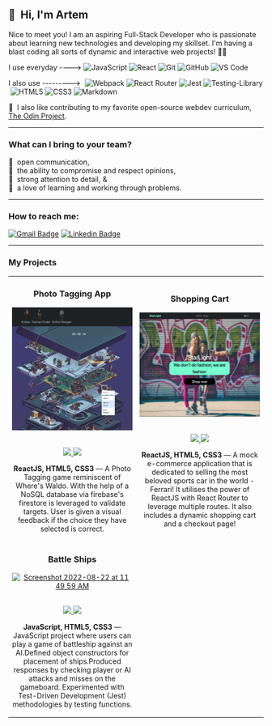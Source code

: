 ## 👋&nbsp; Hi, I'm Artem

Nice to meet you! I am an aspiring Full-Stack Developer who is passionate about learning new technologies and developing my skillset. 
I'm having a blast coding all sorts of dynamic and interactive web projects! 🚀😃 

I use everyday ---->&nbsp;![JavaScript](https://img.shields.io/badge/-JavaScript-black?style=plastic&logo=javascript)&nbsp;![React](https://img.shields.io/badge/-React-black?style=plastic&logo=react)&nbsp;![Git](https://img.shields.io/badge/-Git-black?style=plastic&logo=git)&nbsp;![GitHub](https://img.shields.io/badge/-GitHub-181717?style=plastic&logo=github)&nbsp;![VS Code](https://img.shields.io/badge/-VS%20Code-007ACC?style=plastic&logo=visual-studio-code)

I also use --------->&nbsp;&nbsp;![Webpack](https://img.shields.io/badge/webpack-%238DD6F9.svg?style=plastic&logo=webpack&logoColor=black)&nbsp;![React Router](https://img.shields.io/badge/React_Router-CA4245?style=plastic&logo=react-router&logoColor=white)&nbsp;![Jest](https://img.shields.io/badge/-jest-%23C21325?style=plastic&logo=jest&logoColor=white)&nbsp;![Testing-Library](https://img.shields.io/badge/-TestingLibrary-%23E33332?style=plastic&logo=testing-library&logoColor=white)&nbsp;![HTML5](https://img.shields.io/badge/-HTML5-E34F26?style=plastic&logo=html5&logoColor=white)&nbsp;![CSS3](https://img.shields.io/badge/-CSS3-1572B6?style=plastic&logo=css3)&nbsp;![Markdown](https://img.shields.io/badge/markdown-%23000000.svg?style=plastic&logo=markdown&logoColor=white)


🙌&nbsp; I also like contributing to my favorite open-source webdev curriculum, [The Odin Project](https://github.com/TheOdinProject).  

-----

### What can I bring to your team?

📡 &nbsp;open communication,  
🤝 &nbsp;the ability to compromise and respect opinions,  
👀 &nbsp;strong attention to detail, &  
🧩 &nbsp;a love of learning and working through problems.

-----


### How to reach me:

[![Gmail Badge](https://img.shields.io/badge/-amelnychenko06@gmail.com-c14438?style=plastic&logo=Gmail&logoColor=white&link=mailto:amelnychenko06@gmail.com)](mailto:amelnychenko06@gmail.com)&nbsp;[![Linkedin Badge](https://img.shields.io/badge/-Artem_Melnychenko-blue?style=plastic&logo=Linkedin&logoColor=white&link=https://www.linkedin.com/in/artem-melnychenko-219606b2/)](https://www.linkedin.com/in/artem-melnychenko-219606b2/)


-----

### My Projects

<table>
<tr>

   <td width="50%">
      <h3 align="center" color="white">Photo Tagging App</h3>
      <div align="center">  
         <a href='' target=_"blank">
          <img width="100%" alt="Screenshot 2022-08-22 at 11 17 40 AM" src="https://github.com/artemmelnychenk0/photo-tagging-app/blob/main/src/assets/screenshots/shot-2.png?raw=true">
         </a>
         <br>
         <br>
         <p>
            <a href="https://github.com/artemmelnychenk0/photo-tagging-app" target="_blank">
               <img src="https://img.shields.io/badge/Code-lightgrey?style=for-the-badge&logo=github"/>
            </a>  
            <a href="https://artemmelnychenk0.github.io/photo-tagging-app/" target="_blank">
               <img src="https://img.shields.io/badge/-demo-purple?style=for-the-badge&color=3C005A"/>
            </a>
         </p>
         <p><strong>ReactJS, HTML5, CSS3</strong> — A Photo Tagging game reminiscent of Where's Waldo. With the help of a NoSQL database via firebase's firestore is leveraged to validate targets. User is given a visual feedback if the choice they have selected is correct.</p>
      </div>
   </td>
   
   <td width="50%">
      <h3 align="center" color="white">Shopping Cart</h3>
      <div align="center">  
         <a href='' target=_"blank">      
               <img width="100%" alt="Screenshot 2022-08-22 at 11 26 07 AM" src="https://github.com/artemmelnychenk0/shopping-cart/blob/main/src/assets/screenshots/screen1.png?raw=true">
         </a>
         <br>
         <br>
         <p>
            <a href="https://github.com/artemmelnychenk0/shopping-cart" target="_blank">
               <img src="https://img.shields.io/badge/Code-lightgrey?style=for-the-badge&logo=github"/>
            </a>  
            <a href="https://artemmelnychenk0.github.io/shopping-cart/" target="_blank">
               <img src="https://img.shields.io/badge/-demo-purple?style=for-the-badge&color=3C005A"/>
            </a>
         </p>
         <p><strong>ReactJS, HTML5, CSS3</strong> — A mock e-commerce application that is dedicated to selling the most beloved sports car in the world - Ferrari! It utilises the power of ReactJS with React Router to leverage multiple routes. It also includes a dynamic shopping cart and a checkout page!</p>


      
   </td>

   
   </tr>
   <tr>
      <td width="50%">
      <h3 align="center" color="white">Battle Ships</h3>
      <div align="center">
         <a href="" target=_"blank">
            <img width="100%" alt="Screenshot 2022-08-22 at 11 49 59 AM" src="https://github.com/artemmelnychenk0/battleship/blob/main/src/assets/game.png?raw=true">
                     </a>
         <br>
         <br>
         <p>
            <a href="https://github.com/artemmelnychenk0/battleship" target="_blank">
               <img src="https://img.shields.io/badge/Code-lightgrey?style=for-the-badge&logo=github"/>
            </a>  
            <a href="https://artemmelnychenk0.github.io/battleship/" target="_blank">
               <img src="https://img.shields.io/badge/-demo-purple?style=for-the-badge&color=3C005A"/>
            </a>
         </p>
         <p><strong>JavaScript, HTML5, CSS3</strong> — JavaScript project where users can play a game of battleship against an AI.Defined object constructors for placement of ships.Produced responses by checking player or AI attacks and misses on the gameboard.
Experimented with Test-Driven Development (Jest) methodologies by testing functions.</p>
      </div>
   </td>

   </tr>
</table>


<!---
artemmelnychenk0/artemmelnychenk0 is a ✨ special ✨ repository because its `README.md` (this file) appears on your GitHub profile.
You can click the Preview link to take a look at your changes.
--->
